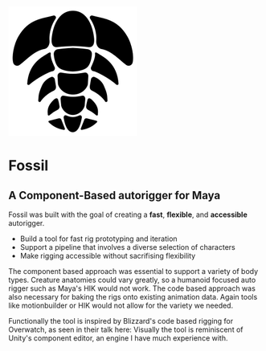 ![Fossile Logo](/icons/icon-logo.svg)
# Fossil
## A Component-Based autorigger for Maya

Fossil was built with the goal of creating a <strong>fast</strong>, <strong>flexible</strong>, and <strong>accessible</strong> autorigger.
* Build a tool for fast rig prototyping and iteration
* Support a pipeline that involves a diverse selection of characters
* Make rigging accessible without sacrifising flexibility

The component based approach was essential to support a variety of body types. Creature anatomies could vary greatly, so a humanoid focused auto rigger such as Maya's HIK would not work. The code based approach was also necessary for baking the rigs onto existing animation data. Again tools like motionbuilder or HIK would not allow for the variety we needed.

Functionally the tool is inspired by Blizzard's code based rigging for Overwatch, as seen in their talk here: Visually the tool is reminiscent of Unity's component editor, an engine I have much experience with.